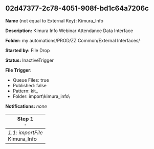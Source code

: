 ## 02d47377-2c78-4051-908f-bd1c64a7206c

**Name** (not equal to External Key)**:** Kimura_Info

**Description:** Kimura Info Webinar Attendance Data Interface

**Folder:** my automations/PROD/ZZ Common/External Interfaces/

**Started by:** File Drop

**Status:** InactiveTrigger

**File Trigger:**

* Queue Files: true
* Published: false
* Pattern: kit_
* Folder:  import\kimura_info\

**Notifications:** _none_


| Step 1<br>_<small>-</small>_ |
| --- |
| _1.1: importFile_<br>Kimura_Info |

